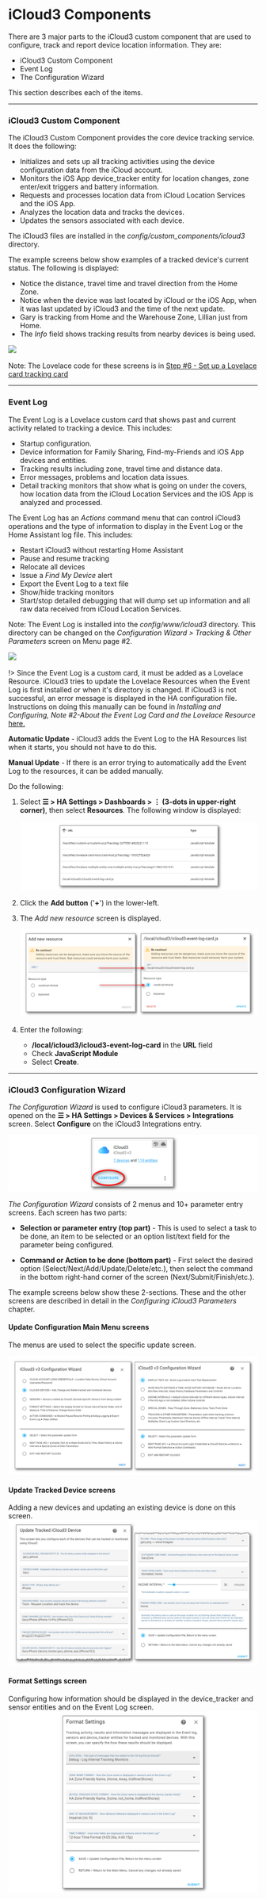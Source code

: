 # iCloud3 Components

There are 3 major parts to the iCloud3 custom component that are used to configure, track and report device location information. They are:

- iCloud3 Custom Component 
- Event Log
- The Configuration Wizard

This section describes each of the items.



------

### iCloud3 Custom Component

The iCloud3 Custom Component provides the core device tracking service. It does the following:
  - Initializes and sets up all tracking activities using the device configuration data from the iCloud account.
  - Monitors the iOS App device_tracker entity for location changes, zone enter/exit triggers and battery information.
  - Requests and processes location data from iCloud Location Services and the iOS App.
  - Analyzes the location data and tracks the devices.
  - Updates the sensors associated with each device.

  The iCloud3 files are installed in the *config/custom_components/icloud3* directory. 

The example screens below show examples of a tracked device's current status. The following is displayed:

- Notice the distance, travel time and travel direction from the Home Zone. 
- Notice when the device was last located by iCloud or the iOS App, when it was last updated by iCloud3 and the time of the next update. 
- Gary is tracking from Home and the Warehouse Zone, Lillian just from Home.
- The *Info* field shows tracking results from nearby devices is being used.

![](../images/tracking-gary-lillian-home.png)

Note: The Lovelace code for these screens is in [Step #6 - Set up a Lovelace card tracking card](.../2.0-installing-and-configuring?id=step-6-set-up-a-lovelace-card-tracking-card) 

------

### Event Log

The Event Log is a Lovelace custom card that shows past and current activity related to tracking a device. This includes:

- Startup configuration.
- Device information for Family Sharing, Find-my-Friends and iOS App devices and entities.
- Tracking results including zone, travel time and distance data.
- Error messages, problems and location data issues.
- Detail tracking monitors that show what is going on under the covers, how location data from the iCloud Location Services and the iOS App is analyzed and processed.

The Event Log has an *Actions* command menu that can control iCloud3 operations and the type of information to display in the Event Log or the Home Assistant log file. This includes:
- Restart iCloud3 without restarting Home Assistant
- Pause and resume tracking
- Relocate all devices
- Issue a *Find My Device* alert
- Export the Event Log to a text file
- Show/hide tracking monitors
- Start/stop detailed debugging that will dump set up information and all raw data received from iCloud Location Services.

Note: The Event Log is installed into the *config/www/icloud3* directory. This directory can be changed on the *Configuration Wizard > Tracking & Other Parameters* screen on Menu page #2.


![](../images/tracking-gary-lillian-home-evlog.png)



!> Since the Event Log is a custom card, it must be added as a Lovelace Resource. iCloud3 tries to update the Lovelace Resources when the Event Log is first installed or when it's directory is changed. If iCloud3 is not successful, an error message is displayed in the HA configuration file. Instructions on doing this manually can be found in *Installing and Configuring, Note #2-About the Event Log Card and the Lovelace Resource* [here.](.../chapters/2.0-installing-and-configuring?id=note-2-about-the-event-log-card-and-the-lovelace-resource)

**Automatic Update** - iCloud3 adds the Event Log to the HA Resources list when it starts, you should not have to do this.

**Manual Update** - If there is an error trying to automatically add the Event Log to the resources, it can be added manually.

Do the following:

1. Select **☰ > HA Settings > Dashboards > ⋮ (3-dots in upper-right corner)**, then select **Resources**. The following window is displayed:

   ![](../images/lovelace-resources-list.png)

2. Click the **Add button** ('**+**') in the lower-left. 

3. The *Add new resource* screen is displayed.

   ![](../images/lovelace-resources-add.png)

   

4. Enter the following:

   - **/local/icloud3/icloud3-event-log-card** in the **URL** field
   - Check **JavaScript Module**
   - Select **Create**.



------

### iCloud3 Configuration Wizard

*The Configuration Wizard* is used to configure iCloud3 parameters.  It is opened on the **☰ > HA Settings > Devices & Services > Integrations** screen. Select **Configure** on the iCloud3 Integrations entry.

![](../images/cf-configure.png)

*The Configuration Wizard* consists of 2 menus and 10+ parameter entry screens. Each screen has two parts:

- **Selection or parameter entry (top part)** - This is used to select a task to be done, an item to be selected or an option list/text field for the parameter being configured.

- **Command or Action to be done (bottom part)** - First select the desired option (Select/Next/Add/Update/Delete/etc.), then select the command in the bottom right-hand corner of the screen (Next/Submit/Finish/etc.).

The example screens below show these 2-sections. These and the other screens are described in detail in the *Configuring iCloud3 Parameters* chapter.



#### Update Configuration Main Menu screens

The menus are used to select the specific update screen.

![](../images/cf-menu-1-2-sbs.png)



#### Update Tracked Device screens

Adding a new devices and updating an existing device is done on this screen.
![](../images/cf-device-update.png)



#### Format Settings screen

Configuring how information should be displayed in the device_tracker and sensor entities and on the Event Log screen. 
![](../images/cf-format-settings.png)

